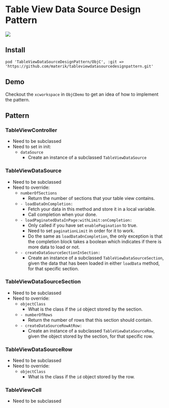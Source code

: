 # Table View Data Source Design Pattern

[![](https://img.shields.io/badge/contact-@thematerik-blue.svg?style=flat-square)](http://twitter.com/thematerik)

## Install

```
pod 'TableViewDataSourceDesignPattern/ObjC', :git => 'https://github.com/materik/tableviewdatasourcedesignpattern.git'
```

## Demo

Checkout the `xcworkspace` in `ObjCDemo` to get an idea of how to implement the
pattern.

## Pattern

### TableViewController

- Need to be subclassed
- Need to set in init:
  - `dataSource`
    - Create an instance of a subclassed `TableViewDataSource`

### TableViewDataSource

- Need to be subclassed
- Need to override:
  - `numberOfSections`
    - Return the number of sections that your table view contains.
  - `- loadDataOnCompletion:`
    - Fetch your data in this method and store it in a local variable.
    - Call completion when your done.
  - `- loadPaginatedDataInPage:withLimit:onCompletion:`
    - Only called if you have set `enablePagination` to true.
    - Need to set `paginationLimit` in order for it to work.
    - Do the same as `loadDataOnCompletion`, the only exception is that the
      completion block takes a boolean which indicates if there is more data to
      load or not.
  - `- createDataSourceSectionInSection:`
    - Create an instance of a subclassed `TableViewDataSourceSection`, given the data
      that has been loaded in either `loadData` method, for that specific section.

### TableViewDataSourceSection

- Need to be subclassed
- Need to override:
  - `objectClass`
    - What is the class if the `id` object stored by the section.
  - `- numberOfRows`
    - Return the number of rows that this section should contain.
  - `- createDataSourceRowAtRow:`
    - Create an instance of a subclassed `TableViewDataSourceRow`, given the
      object stored by the section, for that specific row.

### TableViewDataSourceRow

- Need to be subclassed
- Need to override:
  - `objectClass`
    - What is the class if the `id` object stored by the row.

### TableViewCell

- Need to be subclassed

